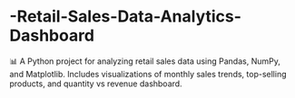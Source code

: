 # -Retail-Sales-Data-Analytics-Dashboard
📊 A Python project for analyzing retail sales data using Pandas, NumPy, and Matplotlib. Includes visualizations of monthly sales trends, top-selling products, and quantity vs revenue dashboard.

